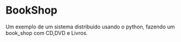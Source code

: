 # BookShop
Um exemplo de um sistema distribuido usando o python, fazendo um book_shop com CD,DVD e Livros.
